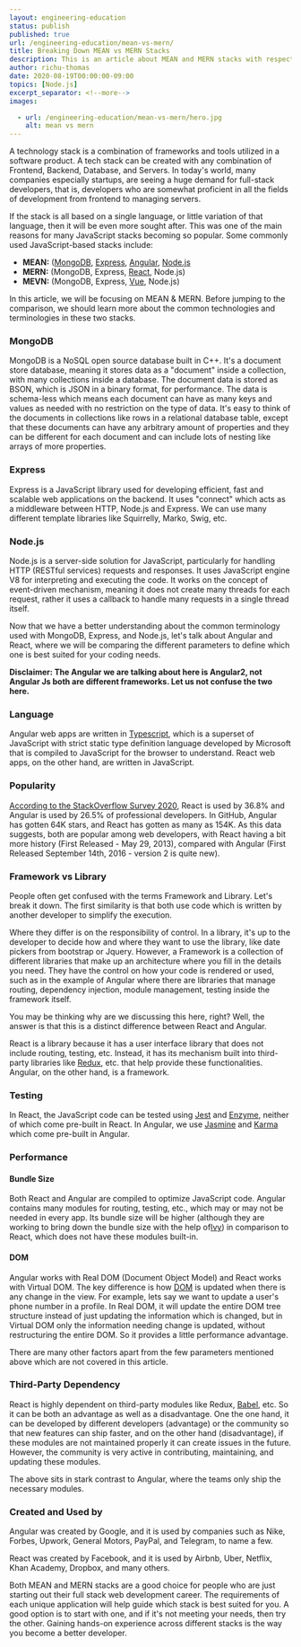 ```yaml
---
layout: engineering-education
status: publish
published: true
url: /engineering-education/mean-vs-mern/
title: Breaking Down MEAN vs MERN Stacks
description: This is an article about MEAN and MERN stacks with respect to different parameters, MongoDB, expressjs, and Node.js.
author: richu-thomas
date: 2020-08-19T00:00:00-09:00
topics: [Node.js]
excerpt_separator: <!--more-->
images:

  - url: /engineering-education/mean-vs-mern/hero.jpg
    alt: mean vs mern
---
```

A technology stack is a combination of frameworks and tools utilized in a software product. A tech stack can be created with any combination of Frontend, Backend, Database, and Servers. In today's world, many companies especially startups, are seeing a huge demand for full-stack developers, that is, developers who are somewhat proficient in all the fields of development from frontend to managing servers.
<!--more-->

If the stack is all based on a single language, or little variation of that language, then it will be even more sought after. This was one of the main reasons for many JavaScript stacks becoming so popular. Some commonly used JavaScript-based stacks include:
- **MEAN:** ([MongoDB](https://www.mongodb.com/), [Express](https://expressjs.com/), [Angular](https://angular.io/), [Node.js](https://nodejs.org/en/docs/)
- **MERN:** (MongoDB, Express, [React](https://reactjs.org/), Node.js)
- **MEVN:** (MongoDB, Express, [Vue](https://vuejs.org/), Node.js)

In this article, we will be focusing on MEAN & MERN. Before jumping to the comparison, we should learn more about the common technologies and terminologies in these two stacks.

### MongoDB
MongoDB is a NoSQL open source database built in C++. It's a document store database, meaning it stores data as a "document" inside a collection, with many collections inside a database. The document data is stored as BSON, which is JSON in a binary format, for performance. The data is schema-less which means each document can have as many keys and values as needed with no restriction on the type of data. It's easy to think of the documents in collections like rows in a relational database table, except that these documents can have any arbitrary amount of properties and they can be different for each document and can include lots of nesting like arrays of more properties.

### Express
Express is a JavaScript library used for developing efficient, fast and scalable web applications on the backend. It uses "connect" which acts as a middleware between HTTP, Node.js and Express. We can use many different template libraries like Squirrelly, Marko, Swig, etc.

### Node.js
Node.js is a server-side solution for JavaScript, particularly for handling HTTP (RESTful services) requests and responses. It uses JavaScript engine V8 for interpreting and executing the code. It works on the concept of event-driven mechanism, meaning it does not create many threads for each request, rather it uses a callback to handle many requests in a single thread itself.

Now that we have a better understanding about the common terminology used with MongoDB, Express, and Node.js, let's talk about Angular and React, where we will be comparing the different parameters to define which one is best suited for your coding needs.

**Disclaimer: The Angular we are talking about here is Angular2, not Angular Js both are different frameworks. Let us not confuse the two here.**

### Language
Angular web apps are written in [Typescript](https://www.typescriptlang.org/), which is a superset of JavaScript with strict static type definition language developed by Microsoft that is compiled to JavaScript for the browser to understand. React web apps, on the other hand, are written in JavaScript.

### Popularity
[According to the StackOverflow Survey 2020](https://insights.stackoverflow.com/survey/2020), React is used by 36.8% and Angular is used by 26.5% of professional developers. In GitHub, Angular has gotten 64K stars, and React has gotten as many as 154K. As this data suggests, both are popular among web developers, with React having a bit more history (First Released - May 29, 2013), compared with Angular (First Released September 14th, 2016 - version 2 is quite new).

### Framework vs Library
People often get confused with the terms Framework and Library. Let's break it down. The first similarity is that both use code which is written by another developer to simplify the execution.

Where they differ is on the responsibility of control. In a library, it's up to the developer to decide how and where they want to use the library, like date pickers from bootstrap or Jquery. However, a Framework is a collection of different libraries that make up an architecture where you fill in the details you need. They have the control on how your code is rendered or used, such as in the example of Angular where there are libraries that manage routing, dependency injection, module management, testing inside the framework itself.  

You may be thinking why are we discussing this here, right? Well, the answer is that this is a distinct difference between React and Angular.

React is a library because it has a user interface library that does not include routing, testing, etc. Instead, it has its mechanism built into third-party libraries like [Redux](https://redux.js.org/), etc. that help provide these functionalities. Angular, on the other hand, is a framework.

### Testing
In React, the JavaScript code can be tested using [Jest](https://jestjs.io/) and [Enzyme](https://enzymejs.github.io/enzyme/), neither of which come pre-built in React. In Angular, we use [Jasmine](https://jasmine.github.io/) and [Karma](https://karma-runner.github.io/5.0/index.html) which come pre-built in Angular.

### Performance
#### Bundle Size
Both React and Angular are compiled to optimize JavaScript code. Angular contains many modules for routing, testing, etc., which may or may not be needed in every app. Its bundle size will be higher (although they are working to bring down the bundle size with the help of[Ivy](https://angular.io/guide/ivy)) in comparison to React, which does not have these modules built-in.

#### DOM
Angular works with Real DOM (Document Object Model) and React works with Virtual DOM. The key difference is how [DOM](https://en.wikipedia.org/wiki/Document_Object_Model) is updated when there is any change in the view. For example, lets say we want to update a user's phone number in a profile. In Real DOM, it will update the entire DOM tree structure instead of just updating the information which is changed, but in Virtual DOM only the information needing change is updated, without restructuring the entire DOM. So it provides a little performance advantage.

There are many other factors apart from the few parameters mentioned above which are not covered in this article.

### Third-Party Dependency
React is highly dependent on third-party modules like Redux, [Babel](https://babeljs.io/), etc. So it can be both an advantage as well as a disadvantage. One the one hand, it can be developed by different developers (advantage) or the community so that new features can ship faster, and on the other hand (disadvantage), if these modules are not maintained properly it can create issues in the future. However, the community is very active in contributing, maintaining, and updating these modules.

The above sits in stark contrast to Angular, where the teams only ship the necessary modules.

### Created and Used by
Angular was created by Google, and it is used by companies such as Nike, Forbes, Upwork, General Motors, PayPal, and Telegram, to name a few.

React was created by Facebook, and it is used by Airbnb, Uber, Netflix, Khan Academy, Dropbox, and many others.

Both MEAN and MERN stacks are a good choice for people who are just starting out their full stack web development career. The requirements of each unique application will help guide which stack is best suited for you. A good option is to start with one, and if it's not meeting your needs, then try the other. Gaining hands-on experience across different stacks is the way you become a better developer.
